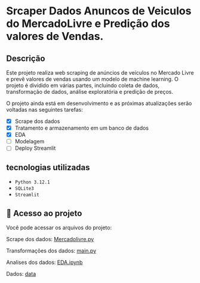 # Srcaper Dados Anuncos de Veiculos do MercadoLivre e Predição dos valores de Vendas.

## Descrição

Este projeto realiza web scraping de anúncios de veículos no Mercado Livre e prevê valores de vendas usando um modelo de machine learning. O projeto é dividido em várias partes, incluindo coleta de dados, transformação de dados, análise exploratória e predição de preços.

O projeto ainda está em desenvolvimento e as próximas atualizações serão voltadas nas seguintes tarefas:

- [x] Scrape dos dados
- [x] Tratamento e armazenamento em um banco de dados
- [x] EDA
- [ ] Modelagem
- [ ] Deploy Streamlit

## tecnologias utilizadas

- ``Python 3.12.1``
- ``SQLite3``
- ``Streamlit``

## 📁 Acesso ao projeto
Você pode acessar os arquivos do projeto:

Scrape dos dados: [Mercadolivre.py](https://github.com/RailanDeivid/MercadoLivre_Scraper_and_CarPricePredictor/tree/main/src/scraper/spiders)

Transformações dos dados: [main.py](https://github.com/RailanDeivid/MercadoLivre_Scraper_and_CarPricePredictor/tree/main/src/data_transformation)

Analises dos dados: [EDA.ipynb](https://github.com/RailanDeivid/MercadoLivre_Scraper_and_CarPricePredictor/tree/main/src/analysis)

Dados: [data](https://github.com/RailanDeivid/MercadoLivre_Scraper_and_CarPricePredictor/tree/main/data)
